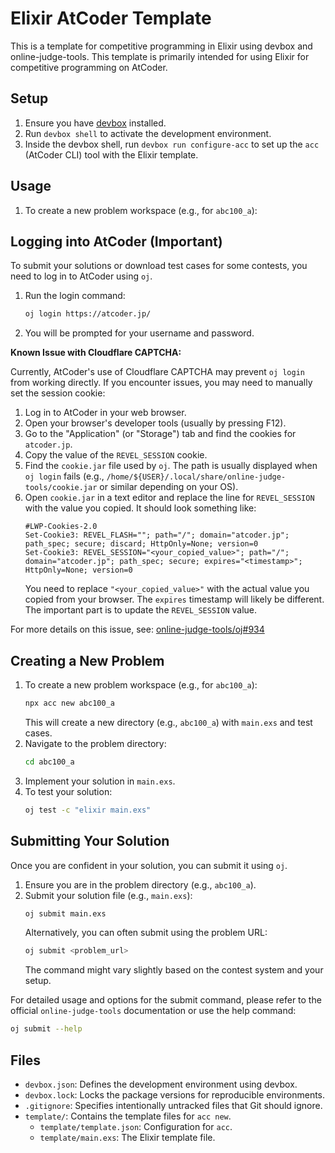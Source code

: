 # Elixir AtCoder Template

This is a template for competitive programming in Elixir using devbox and online-judge-tools.
This template is primarily intended for using Elixir for competitive programming on AtCoder.

## Setup

1.  Ensure you have [devbox](https://www.jetify.com/devbox/docs/installing-devbox/) installed.
2.  Run `devbox shell` to activate the development environment.
3.  Inside the devbox shell, run `devbox run configure-acc` to set up the `acc` (AtCoder CLI) tool with the Elixir template.

## Usage

1.  To create a new problem workspace (e.g., for `abc100_a`):

## Logging into AtCoder (Important)

To submit your solutions or download test cases for some contests, you need to log in to AtCoder using `oj`.

1.  Run the login command:
    ```bash
    oj login https://atcoder.jp/
    ```
2.  You will be prompted for your username and password.

**Known Issue with Cloudflare CAPTCHA:**

Currently, AtCoder's use of Cloudflare CAPTCHA may prevent `oj login` from working directly. If you encounter issues, you may need to manually set the session cookie:

1.  Log in to AtCoder in your web browser.
2.  Open your browser's developer tools (usually by pressing F12).
3.  Go to the "Application" (or "Storage") tab and find the cookies for `atcoder.jp`.
4.  Copy the value of the `REVEL_SESSION` cookie.
5.  Find the `cookie.jar` file used by `oj`. The path is usually displayed when `oj login` fails (e.g., `/home/${USER}/.local/share/online-judge-tools/cookie.jar` or similar depending on your OS).
6.  Open `cookie.jar` in a text editor and replace the line for `REVEL_SESSION` with the value you copied. It should look something like:
    ```
    #LWP-Cookies-2.0
    Set-Cookie3: REVEL_FLASH=""; path="/"; domain="atcoder.jp"; path_spec; secure; discard; HttpOnly=None; version=0
    Set-Cookie3: REVEL_SESSION="<your_copied_value>"; path="/"; domain="atcoder.jp"; path_spec; secure; expires="<timestamp>"; HttpOnly=None; version=0
    ```
    You need to replace `"<your_copied_value>"` with the actual value you copied from your browser. The `expires` timestamp will likely be different. The important part is to update the `REVEL_SESSION` value.

For more details on this issue, see: [online-judge-tools/oj#934](https://github.com/online-judge-tools/oj/issues/934)

## Creating a New Problem

1.  To create a new problem workspace (e.g., for `abc100_a`):
    ```bash
    npx acc new abc100_a
    ```
    This will create a new directory (e.g., `abc100_a`) with `main.exs` and test cases.
2.  Navigate to the problem directory:
    ```bash
    cd abc100_a
    ```
3.  Implement your solution in `main.exs`.
4.  To test your solution:
    ```bash
    oj test -c "elixir main.exs"
    ```

## Submitting Your Solution

Once you are confident in your solution, you can submit it using `oj`.

1.  Ensure you are in the problem directory (e.g., `abc100_a`).
2.  Submit your solution file (e.g., `main.exs`):
    ```bash
    oj submit main.exs
    ```
    Alternatively, you can often submit using the problem URL:
    ```bash
    oj submit <problem_url>
    ```
    The command might vary slightly based on the contest system and your setup.

For detailed usage and options for the submit command, please refer to the official `online-judge-tools` documentation or use the help command:
```bash
oj submit --help
```

## Files

*   `devbox.json`: Defines the development environment using devbox.
*   `devbox.lock`: Locks the package versions for reproducible environments.
*   `.gitignore`: Specifies intentionally untracked files that Git should ignore.
*   `template/`: Contains the template files for `acc new`.
    *   `template/template.json`: Configuration for `acc`.
    *   `template/main.exs`: The Elixir template file.
